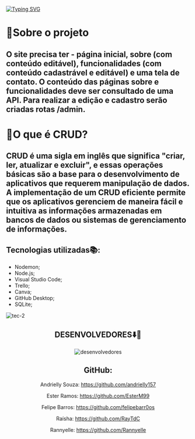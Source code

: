 [![Typing SVG](https://readme-typing-svg.herokuapp.com/?color=FFFFF1&size=40&center=true&vCenter=true&width=1000&lines=++PROJETO+MVP+CRUD+REACT)](https://git.io/typing-svg)

# 📍Sobre o projeto

## O site precisa ter - página inicial, sobre (com conteúdo editável), funcionalidades (com conteúdo cadastrável e editável) e uma tela de contato. O conteúdo das páginas sobre e funcionalidades deve ser consultado de uma API. Para realizar a edição e cadastro serão criadas rotas /admin.

# 🧩O que é CRUD?

## CRUD é uma sigla em inglês que significa "criar, ler, atualizar e excluir", e essas operações básicas são a base para o desenvolvimento de aplicativos que requerem manipulação de dados. A implementação de um CRUD eficiente permite que os aplicativos gerenciem de maneira fácil e intuitiva as informações armazenadas em bancos de dados ou sistemas de gerenciamento de informações.

## Tecnologias utilizadas📚:

<ul>
    <li> Nodemon;</li>
    <li> Node.js;</li>
    <li> Visual Studio Code;</li>
    <li> Trello;</li>
    <li> Canva;</li>
    <li> GitHub Desktop;</li>
    <li> SQLite;</li>
 </ul>

![tec-2](https://user-images.githubusercontent.com/112557800/222606162-56d67a30-4f66-459a-9f07-ae62617029f5.jpeg)


  <div align="center">
  <h2>DESENVOLVEDORES⬇️🚀</h2>
  
  ![desenvolvedores](https://user-images.githubusercontent.com/112557800/221098302-c22091a8-238a-4e20-8bf2-e14dcda61b03.jpeg)
  
## GitHub:

  Andrielly Souza: https://github.com/andrielly157
  
  Ester Ramos: https://github.com/EsterM99
  
  Felipe Barros: https://github.com/felipebarr0os
  
  Raísha: https://github.com/RayTdC
  
  Rannyelle: https://github.com/Rannyelle

 
